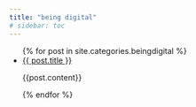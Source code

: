 ```yaml
---
title: "being digital"
# sidebar: toc
---
```


<ul>
  {% for post in site.categories.beingdigital %}
    <li>
      <a href="{{site.baseurl}}{{ post.url }}">{{ post.title }}</a>
    </li>
    <p>
    {{post.content}}
    </p>
  {% endfor %}
</ul>